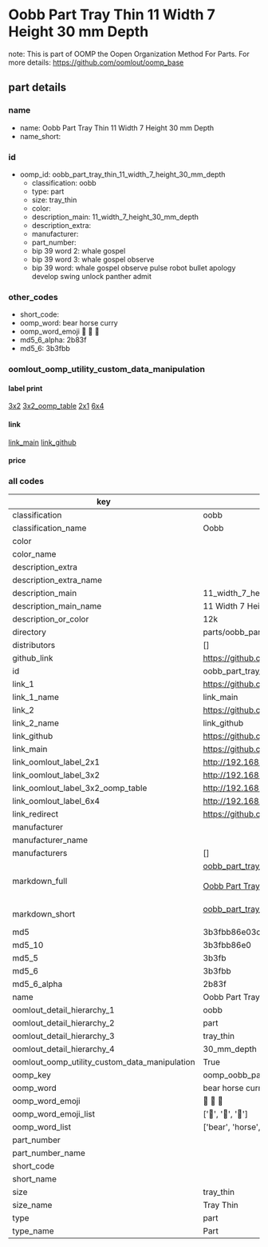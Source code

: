 # Oobb Part Tray Thin 11 Width 7 Height 30 mm Depth  

note: This is part of OOMP the Oopen Organization Method For Parts. For more details: https://github.com/oomlout/oomp_base

##  part details
  







### name
* name: Oobb Part Tray Thin 11 Width 7 Height 30 mm Depth
* name_short: 
### id
* oomp_id: oobb_part_tray_thin_11_width_7_height_30_mm_depth
  * classification: oobb
  * type: part
  * size: tray_thin
  * color: 
  * description_main: 11_width_7_height_30_mm_depth
  * description_extra: 
  * manufacturer: 
  * part_number: 
  * bip 39 word 2: whale gospel
  * bip 39 word 3: whale gospel observe
  * bip 39 word: whale gospel observe pulse robot bullet apology develop swing unlock panther admit

### other_codes
* short_code: 
* oomp_word: bear horse curry
* oomp_word_emoji :bear: :horse: :curry:
* md5_6_alpha: 2b83f
* md5_6: 3b3fbb






### oomlout_oomp_utility_custom_data_manipulation
#### label print
[3x2](http://192.168.1.245:1112/?label=oomp%202b83f)
[3x2_oomp_table](http://192.168.1.108:1112/?label=oomp%202b83f)
[2x1](http://192.168.1.242:1112/?label=oomp%202b83f)
[6x4](http://192.168.1.55:1112/?label=oomp%202b83f)    

#### link

[link_main](https://github.com/oomlout/oomlout_oomp_version_1_messy/tree/main/parts/oobb_part_tray_thin_11_width_7_height_30_mm_depth) [link_github](https://github.com/oomlout/oomlout_oomp_version_1_messy/tree/main/parts/oobb_part_tray_thin_11_width_7_height_30_mm_depth)                             

#### price







### all codes 
| key | value |  
| --- | --- |  
| classification | oobb |  
| classification_name | Oobb |  
| color |  |  
| color_name |  |  
| description_extra |  |  
| description_extra_name |  |  
| description_main | 11_width_7_height_30_mm_depth |  
| description_main_name | 11 Width 7 Height 30 mm Depth |  
| description_or_color | 12k |  
| directory | parts/oobb_part_tray_thin_11_width_7_height_30_mm_depth |  
| distributors | [] |  
| github_link | https://github.com/oomlout/oomlout_oomp_part_src/tree/main/parts/oobb_part_tray_thin_11_width_7_height_30_mm_depth |  
| id | oobb_part_tray_thin_11_width_7_height_30_mm_depth |  
| link_1 | https://github.com/oomlout/oomlout_oomp_version_1_messy/tree/main/parts/oobb_part_tray_thin_11_width_7_height_30_mm_depth |  
| link_1_name | link_main |  
| link_2 | https://github.com/oomlout/oomlout_oomp_version_1_messy/tree/main/parts/oobb_part_tray_thin_11_width_7_height_30_mm_depth |  
| link_2_name | link_github |  
| link_github | https://github.com/oomlout/oomlout_oomp_version_1_messy/tree/main/parts/oobb_part_tray_thin_11_width_7_height_30_mm_depth |  
| link_main | https://github.com/oomlout/oomlout_oomp_version_1_messy/tree/main/parts/oobb_part_tray_thin_11_width_7_height_30_mm_depth |  
| link_oomlout_label_2x1 | http://192.168.1.242:1112/?label=oomp%202b83f |  
| link_oomlout_label_3x2 | http://192.168.1.245:1112/?label=oomp%202b83f |  
| link_oomlout_label_3x2_oomp_table | http://192.168.1.108:1112/?label=oomp%202b83f |  
| link_oomlout_label_6x4 | http://192.168.1.55:1112/?label=oomp%202b83f |  
| link_redirect | https://github.com/oomlout/oomlout_oomp_version_1_messy/tree/main/parts/oobb_part_tray_thin_11_width_7_height_30_mm_depth |  
| manufacturer |  |  
| manufacturer_name |  |  
| manufacturers | [] |  
| markdown_full | [oobb_part_tray_thin_11_width_7_height_30_mm_depth](none)<br>[](none)<br>[Oobb Part Tray Thin 11 Width 7 Height 30 Mm Depth](none)<br><br> |  
| markdown_short | [oobb_part_tray_thin_11_width_7_height_30_mm_depth](none)<br><br> |  
| md5 | 3b3fbb86e03c814c78dd9ad930d937cd |  
| md5_10 | 3b3fbb86e0 |  
| md5_5 | 3b3fb |  
| md5_6 | 3b3fbb |  
| md5_6_alpha | 2b83f |  
| name | Oobb Part Tray Thin 11 Width 7 Height 30 mm Depth |  
| oomlout_detail_hierarchy_1 | oobb |  
| oomlout_detail_hierarchy_2 | part |  
| oomlout_detail_hierarchy_3 | tray_thin |  
| oomlout_detail_hierarchy_4 | 30_mm_depth |  
| oomlout_oomp_utility_custom_data_manipulation | True |  
| oomp_key | oomp_oobb_part_tray_thin_11_width_7_height_30_mm_depth |  
| oomp_word | bear horse curry |  
| oomp_word_emoji | :bear: :horse: :curry: |  
| oomp_word_emoji_list | [':bear:', ':horse:', ':curry:'] |  
| oomp_word_list | ['bear', 'horse', 'curry'] |  
| part_number |  |  
| part_number_name |  |  
| short_code |  |  
| short_name |  |  
| size | tray_thin |  
| size_name | Tray Thin |  
| type | part |  
| type_name | Part |  
